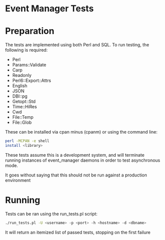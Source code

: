Event Manager Tests
===================

# Preparation

The tests are implemented using both Perl and SQL. To run testing, the following is required:

* Perl
* Params::Validate
* Carp
* Readonly
* Perl6::Export::Attrs
* English
* JSON
* DBI::pg
* Getopt::Std
* Time::HiRes
* Cwd
* File::Temp
* File::Glob

These can be installed via cpan minus (cpanm) or using the command line:

```bash
perl -MCPAN -e shell
install <library>
```

These tests assume this is a development system, and will terminate running instances of event_manager daemons in order to test asynchronous mode.

It goes without saying that this should not be run against a production environment

# Running

Tests can be ran using the run_tests.pl script:

```bash
./run_tests.pl -U <username> -p <port> -h <hostname> -d <dbname>
```

It will return an itemized list of passed tests, stopping on the first failure
